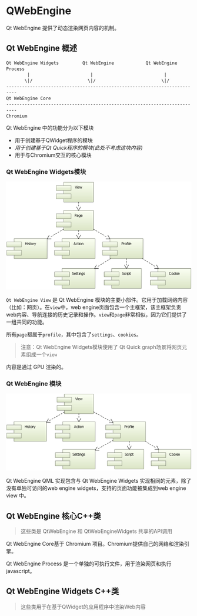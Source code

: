 # QWebEngine

Qt WebEngine 提供了动态渲染网页内容的机制。

## Qt WebEngine 概述

```
Qt WebEngine Widgets         Qt WebEngine            Qt WebEngine Process
        |                       |                           |
       \|/                     \|/                         \|/
--------------------------------------------------------------------------
Qt WebEngine Core
--------------------------------------------------------------------------
Chromium
```
Qt WebEngine 中的功能分为以下模块
- 用于创建基于QWidget程序的模块
- _用于创建基于Qt Quick程序的模块(此处不考虑这块内容)_
- 用于与Chromium交互的核心模块

### Qt WebEngine Widgets模块

![qtwebenginewidgets-model.png](img/qtwebenginewidgets-model.png)

`Qt WebEngine View` 是 Qt WebEngine 模块的主要小部件。它用于加载网络内容（比如：网页）。在`view`中，web engine页面包含一个主框架，该主框架负责web内容、导航连接的历史记录和操作。`view`和`page`非常相似，因为它们提供了一组共同的功能。

所有`page`都属于`profile`，其中包含了`settings`、`cookies`。

> 注意：Qt WebEngine Widgets模块使用了 Qt Quick graph场景将网页元素组成一个`view`

内容是通过 GPU 渲染的。

### Qt WebEngine 模块

![](img/qtwebengine-model.png)

Qt WebEngine QML 实现包含与 Qt WebEngine Widgets 实现相同的元素，除了没有单独可访问的web engine widgets，支持的页面功能被集成到web engine view 中。

## Qt WebEngine 核心C++类

> 这些类是 QtWebEngine 和 QtWebEngineWidgets 共享的API调用

Qt WebEngine Core基于 Chromium 项目。Chromium提供自己的网络和渲染引擎。

Qt WebEngine Process 是一个单独的可执行文件，用于渲染网页和执行javascript。

## Qt WebEngine Widgets C++类

> 这些类用于在基于QWidget的应用程序中渲染Web内容
